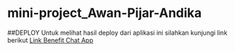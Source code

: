 # mini-project_Awan-Pijar-Andika
##DEPLOY
Untuk melihat hasil deploy dari aplikasi ini silahkan kunjungi link berikut
[Link Benefit Chat App](benefit-chat-app.netlify.com)
